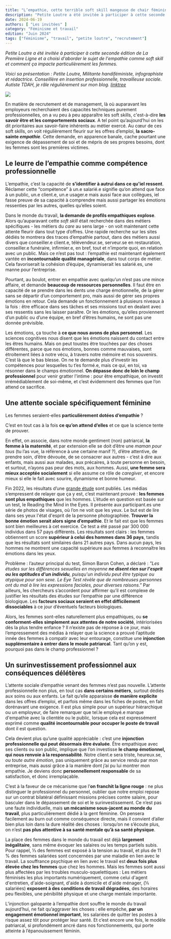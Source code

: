 ```yaml
---
title: "L’empathie, cette terrible soft skill mangeuse de chair féminine"
description: "Petite Loutre a été invitée à participer à cette seconde édition de La Première Ligne et a choisi d'aborder le sujet de l'empathie comme soft skill et comment ça impacte particulièrement les femmes"
date: 2024-06-19
authors: [ "Les invitées" ]
category: "Féminisme et travail"
edition: "Juin 2024"
tags: ["féminisme", "travail", "petite loutre", "recrutement"]
---
```


_Petite Loutre a été invitée à participer à cette seconde édition de La Première Ligne et a choisi d'aborder le sujet de l'empathie comme soft skill et comment ça impacte particulièrement les femmes._

_Voici sa présentation : Petite Loutre, Militante handiféministe, infographiste et rédactrice. Conseillère en insertion professionnelle, travailleuse sociale. Autiste TDAH, je râle régulièrement sur mon blog. [linktree](https://linktr.ee/Petite_Loutre)_

![](/img/posts/2024-06-19-empathie/empathie.png)

En matière de recrutement et de management, là où auparavant les employeurs recherchaient des capacités techniques purement professionnelles, on a vu peu à peu apparaître les soft skills, c'est-à-dire **les savoir être et les comportements sociaux**. A tel point qu’aujourd’hui on les dit prioritaires aux savoir-faire inhérents au métier exercé. Au cœur de ces soft skills, on voit régulièrement fleurir sur les offres d’emploi, **la sacro-sainte *empathie***. Cette demande, en apparence banale, cache pourtant une exigence de dépassement de soi et de mépris de ses propres besoins, dont les femmes sont les premières victimes.

## Le leurre de l’empathie comme compétence professionnelle

L’empathie, c’est la capacité de **s'identifier à autrui dans ce qu'iel ressent**. Réclamer cette “compétence” à un.e salarié.e signifie qu’on attend que face à un public, un.e client.e, un.e usager.e mais aussi face aux collègues, iel fasse preuve de sa capacité à comprendre mais aussi partager les émotions ressenties par les autres, quelles qu’elles soient. 

Dans le monde du travail, **la demande de profils empathiques explose**. Alors qu’auparavant cette *soft skill* était recherchée dans des métiers spécifiques - les métiers du *care* au sens large - on voit maintenant cette attente fleurir dans tout type d’offres. Une rapide recherche sur les sites dédiés te montrera des traces d’empathie partout, dans des métiers aussi divers que conseiller.e client.e, télévendeur.se, serveur.se en restauration, conseiller.e funéraire, infirmier.e, en bref, tout et n’importe quoi, en relation avec un public. Mais ce n’est pas tout : l’empathie est maintenant également vantée en **incontournable qualité managériale**, dans tout corps de métier. Cela favoriserait la cohésion d’équipe, dynamiserait les salarié.es, une manne pour l’entreprise.

Pourtant, au boulot, entrer en empathie avec quelqu’un n’est pas une mince affaire, et demande **beaucoup de ressources personnelles**. Il faut être en capacité de se prendre dans les dents une charge émotionnelle, de la gérer sans se départir d’un comportement pro, mais aussi de gérer ses propres émotions en retour. Cela demande un fonctionnement à plusieurs niveaux à la fois : être efficace dans ses tâches et ses missions tout en dealant avec ses ressentis sans les laisser paraître. Or les émotions, qu’elles proviennent d’un public ou d’une équipe, en bref d’êtres humains, ne sont pas une donnée prévisible.

Les émotions, ça touche à **ce que nous avons de plus personnel**. Les sciences cognitives nous disent que les émotions naissent du contact entre les êtres humains. Mais on peut toustes être touchées par des choses différentes, parce que nos émotions, bonnes comme mauvaises, sont étroitement liées à notre vécu, à travers notre mémoire et nos souvenirs. C’est là que le bas blesse. On ne te demande plus d’investir les compétences pour lesquelles tu t’es formé.e, mais ce qui, en toi, va résonner dans le champs émotionnel. **On dépasse donc de loin le champ professionnel** pour venir gratter l'intime : pour être empathique, on investit irrémédiablement de soi-même, et c’est évidemment des femmes que l’on attend ce sacrifice.

## Une attente sociale spécifiquement féminine 

Les femmes seraient-elles **particulièrement dotées d’empathie** ?

C’est en tout cas à la fois **ce qu’on attend d’elles** et ce que la science tente de prouver. 

En effet, on associe, dans notre monde gentiment (non) patriarcal, **la femme à la maternité**, et par extension elle se doit d’être une *maman pour tous* (tu l’as vue, la référence à une certaine manif ?), d’être attentive, de prendre soin, d’être dévouée, de se consacrer aux autres - c’est à dire aux enfants, mais aussi aux malades, aux précaires, à toute personne en besoin, et surtout, n’ayons pas peur des mots, aux hommes. Aussi, **une femme sera mieux acceptée socialement** si elle assume ce rôle de _caregiver_, et encore mieux si elle le fait avec sourire, dynamisme et bonne humeur. 

Fin 2022, les résultats d’une [grande étude](https://www.eurekalert.org/news-releases/975294) sont publiés. Les médias s’empressent de relayer que ça y est, c’est maintenant prouvé : **les femmes sont plus empathiques** que les hommes. L’étude en question est basée sur un test, le Reading the Mind in the Eyes. Il présente aux participant.es une série de photos de visages, où l’on ne voit que les yeux. Le but est de lire dans ses yeux l'état d'esprit de la personne photographiée. **Trouver la bonne émotion serait alors signe d’empathie**. Et le fait est que les femmes sont bien meilleures à cet exercice. Ce test a été passé par 300 000 individus dans 57 pays différents. Les résultats sont clairs : les femmes obtiennent un score **supérieur à celui des hommes dans 36 pays**, tandis que les résultats sont similaires dans 21 autres pays. Dans aucun pays, les hommes ne montrent une capacité supérieure aux femmes à reconnaître les émotions dans les yeux.

Problème : l’auteur principal du test, Simon Baron Cohen, a déclaré : _"Les études sur les différences sexuelles en moyenne **ne disent rien sur l'esprit ou les aptitudes d'un individu**, puisqu'un individu peut être typique ou atypique pour son sexe. Le Eye Test révèle que de nombreuses personnes ont du mal à lire les expressions faciales, pour diverses raisons."_ Par ailleurs, les chercheurs s’accordent pour affirmer qu’il est complexe de justifier les résultats des études sur l’empathie par une différence biologique. Les **facteurs sociaux seraient en effet difficilement dissociables** à ce jour d’éventuels facteurs biologiques.

Alors, les femmes sont-elles naturellement plus empathiques, ou **se conforment-elles simplement aux attentes de notre société**, intériorisées dès la plus tendre enfance ? Il n’existe pas de réponse à ce jour, mais l’empressement des médias à relayer que la science a prouvé l’aptitude innée des femmes à compatir avec leur entourage, constitue une **injonction supplémentaire à entrer dans le moule patriarcal**. Tant qu’on y est, pourquoi pas dans le champ professionnel ?

## Un surinvestissement professionnel aux conséquences délétères

L’attente sociale d’empathie venant des femmes n’est pas nouvelle. L’attente professionnelle non plus, en tout cas **dans certains métiers**, surtout dédiés aux soins ou aux enfants. Le fait qu’elle apparaisse **de manière explicite** dans les offres d’emploi, et parfois même dans les fiches de postes, en fait dorénavant une exigence. Il est plus simple pour un supérieur hiérarchique ou un employeur, de faire remarquer que tel.le employé.e manque d'empathie avec la clientèle ou le public, lorsque cela est expressément exprimé comme **qualité incontournable pour occuper le poste de travail** dont il est question. 

Cela devient plus qu’une qualité appréciable : c’est une **injonction professionnelle qui peut désormais être évaluée**. Être empathique avec ses clients ou son public, implique que l’on investisse **le champ émotionnel, qui nous renvoie à la responsabilité**. Notre client.e sera triste, heureux.se, _ou toute autre émotion,_ pas uniquement grâce au service rendu par mon entreprise, mais aussi grâce à la manière dont j’ai pu lui montrer mon empathie. Je deviens donc **personnellement responsable** de sa satisfaction, et donc irremplaçable. 

C’est à la faveur de ce mécanisme que l’**on franchit la ligne rouge** : ne plus distinguer le professionnel du personnel, oublier que notre emploi repose sur un contrat bilatéral définissant missions précises contre salaire, pour basculer dans le dépassement de soi et le  surinvestissement. Ce n’est pas une faute individuelle, mais **un mécanisme sous-jacent au monde du travail**, plus particulièrement dédié à la gent féminine. On pensera facilement au burn out comme conséquence directe, mais il convient d’aller bien plus loin dans la dure réalité des choses : lorsqu’on ne s’écoute plus, on n’est **pas plus attentive à sa santé mentale qu’à sa santé physique**. 

La place des femmes dans le monde du travail est déjà **largement inégalitaire**, sans même évoquer les salaires ou les temps partiels subis. Pour rappel, ⅓ des femmes est exposé à la tension au travail, et plus de 11 % des femmes salariées sont concernées par une maladie en lien avec le travail. La souffrance psychique en lien avec le travail est **deux fois plus élevée chez les femmes** que chez les hommes. Mais les femmes sont aussi plus affectées par les troubles musculo-squelettiques : Les métiers féminisés les plus importants numériquement, comme celui d'agent d'entretien, d'aide-soignant, d'aide à domicile et d'aide ménager, (⅕ salariées) **exposent à des conditions de travail dégradées**, des horaires peu flexibles, une pénibilité physique et une charge mentale importante.

L’injonction galopante à l’empathie dont souffre le monde du travail aujourd’hui, ne fait qu’aggraver les choses : elle empêche, **par un engagement émotionnel important**, les salariées de quitter les postes à risque assez tôt pour protéger leur santé. Et c’est encore une fois, le modèle patriarcal, si profondément ancré dans nos fonctionnements, qui porte atteinte à l’épanouissement féminin. 